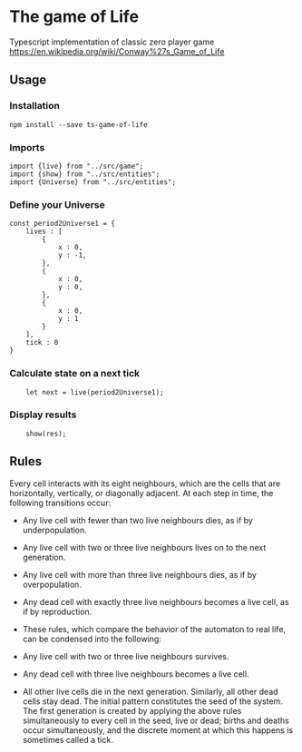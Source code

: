 # The game of Life

Typescript implementation of classic zero player game
https://en.wikipedia.org/wiki/Conway%27s_Game_of_Life

## Usage
### Installation
    npm install --save ts-game-of-life
### Imports
    import {live} from "../src/game";
    import {show} from "../src/entities";
    import {Universe} from "../src/entities";

### Define your Universe
    const period2Universe1 = {
        lives : [
            {
                x : 0,
                y : -1,
            },
            {
                x : 0,
                y : 0,
            },
            {
                x : 0,
                y : 1
            }
        ],
        tick : 0
    }
### Calculate state on a next tick
        let next = live(period2Universe1);
### Display results
        show(res);
## Rules
Every cell interacts with its eight neighbours, which are the cells that are horizontally, vertically, or diagonally adjacent. At each step in time, the following transitions occur:

* Any live cell with fewer than two live neighbours dies, as if by underpopulation.
* Any live cell with two or three live neighbours lives on to the next generation.
* Any live cell with more than three live neighbours dies, as if by overpopulation.
* Any dead cell with exactly three live neighbours becomes a live cell, as if by reproduction.
* These rules, which compare the behavior of the automaton to real life, can be condensed into the following:

* Any live cell with two or three live neighbours survives.
* Any dead cell with three live neighbours becomes a live cell.
* All other live cells die in the next generation. Similarly, all other dead cells stay dead.
The initial pattern constitutes the seed of the system. The first generation is created by applying the above rules simultaneously to every cell in the seed, live or dead; births and deaths occur simultaneously, and the discrete moment at which this happens is sometimes called a tick.